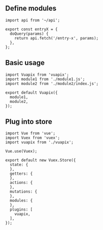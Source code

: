 ## Define modules
```js[~/vuapix/module1/index.js]
import api from '~/api';

export const entryX = {
  doQuery(params) {
    return api.fetch('/entry-x', params);
  },
};
```

## Basic usage

```js[~/store/vuapix/index.js]
import Vuapix from 'vuapix';
import module1 from './module1.js';
import module2 from './module2/index.js';

export default Vuapix({
  module1,
  module2,
});
```

## Plug into store

```js[~/store/index.js]
import Vue from 'vue';
import Vuex from 'vuex';
import vuapix from './vuapix';

Vue.use(Vuex);

export default new Vuex.Store({
  state: {
  },
  getters: {
  },
  actions: {
  },
  mutations: {
  },
  modules: {
  },
  plugins: [
    vuapix,
  ],
});
```